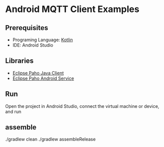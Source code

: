 # Android MQTT Client Examples

## Prerequisites

- Programing Language: [Kotlin](https://kotlinlang.org/)
- IDE: Android Studio

## Libraries

- [Eclipse Paho Java Client](https://github.com/eclipse/paho.mqtt.java)
- [Eclipse Paho Android Service](https://github.com/eclipse/paho.mqtt.android)

## Run

Open the project in Android Studio, connect the virtual machine or device, and run

## assemble
./gradlew clean
./gradlew assembleRelease